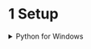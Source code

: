 # 1 Setup

<details>

  <summary> 
  Python for Windows
  </summary>

![2025-01-20 03_07_43-Python 3 13 1 (64-bit) Setup](https://github.com/user-attachments/assets/604be899-802b-4ac2-83e6-044c0f415c2a)

  <details>

  <summary> 
  <!DOCTYPE html>
  <html>
  <body>
  
  <h1><a href="https://docs.python.org/3.13/tutorial/index.html">Online Tutorial!</a></h1>
  
  </body>
  </html>

  </summary>

  ![image](https://github.com/user-attachments/assets/54f21836-9e8c-44d5-acf0-a4d3d5801bf8)


  
</details>
<details>

  <summary> 

  <!DOCTYPE html>
  <html>
  <body>
  
  <h1><a href="https://docs.python.org/3.13/index.html"> Documentation!</a></h1>
  
  </body>
  </html>

  
  </summary>

  ![image](https://github.com/user-attachments/assets/9c91f388-d1fe-4d3d-a520-83a30fbd74d0)

</details>

<br>
<br>
</details>

<br>



